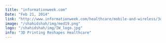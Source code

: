 ```yaml
---
title: "informationweek.com"
Date: "Feb 21, 2014"
link: "http://www.informationweek.com/healthcare/mobile-and-wireless/3d-printing-reshapes-healthcare/d/d-id/1113893?"
image: "/shahidshah/img/med19.png"
logo: "/shahidshah/img/IW_logo.jpg"
info: "3D Printing Reshapes Healthcare"
---
```

